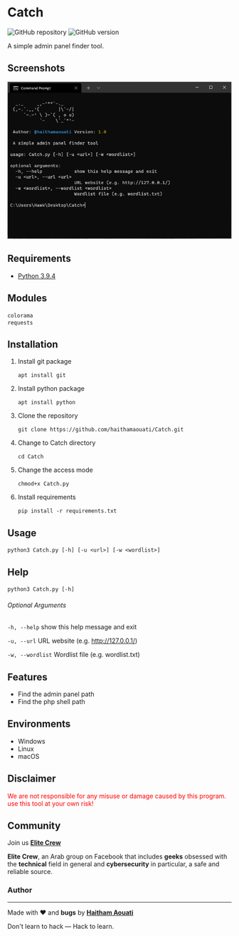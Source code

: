 # Catch

![GitHub repository](https://img.shields.io/badge/haithamaouati-Catch-blue?style=flat-square&logo=github)
![GitHub version](https://img.shields.io/badge/version-1.0-yellow?style=flat-square)

A simple admin panel finder tool.

Screenshots
----
![Screenshot](https://raw.githubusercontent.com/haithamaouati/Catch/main/screenshot.PNG?raw=true "Optional Title")

Requirements
----
* [Python 3.9.4](https://www.python.org)

Modules
----
    colorama
    requests
    
Installation
----
1. Install git package
    ```
    apt install git
    ```
    
2. Install python package
    ```
    apt install python
    ```
    
3. Clone the repository
    ```
    git clone https://github.com/haithamaouati/Catch.git
    ```
4. Change to Catch directory
    ```
    cd Catch
    ```
    
5. Change the access mode
    ```
    chmod+x Catch.py
    ```
    
6. Install requirements
    ```
    pip install -r requirements.txt
    ```
    
Usage
----
    python3 Catch.py [-h] [-u <url>] [-w <wordlist>]

Help
----
    python3 Catch.py [-h]
    
###### Optional Arguments
`-h, --help`
show this help message and exit

`-u, --url`
URL website (e.g. http://127.0.0.1/)

`-w, --wordlist`
Wordlist file (e.g. wordlist.txt)

Features
----
   - Find the admin panel path
   - Find the php shell path

Environments
----
* Windows
* Linux
* macOS

Disclaimer
----
<span style="color: red">We are not responsible for any misuse or damage caused by this program. use this tool at your own risk!</span>

Community
----
Join us [**Elite Crew**](https://www.facebook.com/groups/elitecrew1/)

**Elite Crew**, an Arab group on Facebook that includes **geeks** obsessed with the **technical** field in general and **cybersecurity** in particular, a safe and reliable source.

### Author
----

Made with ❤️ and **bugs** by [**Haitham Aouati**](https://www.facebook.com/haithamaouati1/)

Don't learn to hack — Hack to learn.
